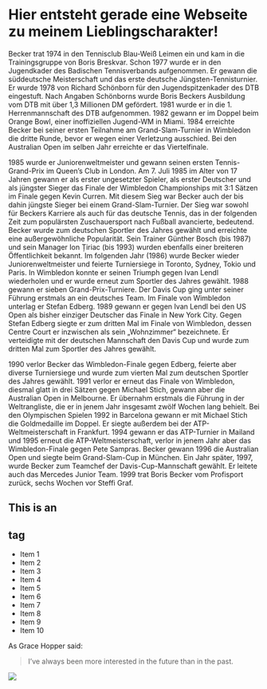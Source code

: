 # Hier entsteht gerade eine Webseite zu meinem Lieblingscharakter!

Becker trat 1974 in den Tennisclub Blau-Weiß Leimen ein und kam in die Trainingsgruppe von Boris Breskvar. 
Schon 1977 wurde er in den Jugendkader des Badischen Tennisverbands aufgenommen. Er gewann die süddeutsche Meisterschaft und das erste deutsche Jüngsten-Tennisturnier. 
Er wurde 1978 von Richard Schönborn für den Jugendspitzenkader des DTB eingestuft. 
Nach Angaben Schönborns wurde Boris Beckers Ausbildung vom DTB mit über 1,3 Millionen DM gefördert.
1981 wurde er in die 1. Herrenmannschaft des DTB aufgenommen. 1982 gewann er im Doppel beim Orange Bowl, einer inoffiziellen Jugend-WM in Miami. 
1984 erreichte Becker bei seiner ersten Teilnahme am Grand-Slam-Turnier in Wimbledon die dritte Runde, bevor er wegen einer Verletzung ausschied. 
Bei den Australian Open im selben Jahr erreichte er das Viertelfinale.

1985 wurde er Juniorenweltmeister und gewann seinen ersten Tennis-Grand-Prix im Queen’s Club in London. 
Am 7. Juli 1985 im Alter von 17 Jahren gewann er als erster ungesetzter Spieler, als erster Deutscher und als jüngster Sieger das Finale der Wimbledon Championships mit 3:1 Sätzen im Finale gegen Kevin Curren.
Mit diesem Sieg war Becker auch der bis dahin jüngste Sieger bei einem Grand-Slam-Turnier. 
Der Sieg war sowohl für Beckers Karriere als auch für das deutsche Tennis, das in der folgenden Zeit zum populärsten Zuschauersport nach Fußball avancierte, bedeutend.
Becker wurde zum deutschen Sportler des Jahres gewählt und erreichte eine außergewöhnliche Popularität. Sein Trainer Günther Bosch (bis 1987) und sein Manager Ion Țiriac (bis 1993) wurden ebenfalls einer breiteren Öffentlichkeit bekannt. Im folgenden Jahr (1986) wurde Becker wieder Juniorenweltmeister und feierte Turniersiege in Toronto, Sydney, Tokio und Paris. In Wimbledon konnte er seinen Triumph gegen Ivan Lendl wiederholen und er wurde erneut zum Sportler des Jahres gewählt. 1988 gewann er sieben Grand-Prix-Turniere. Der Davis Cup ging unter seiner Führung erstmals an ein deutsches Team. Im Finale von Wimbledon unterlag er Stefan Edberg. 1989 gewann er gegen Ivan Lendl bei den US Open als bisher einziger Deutscher das Finale in New York City. Gegen Stefan Edberg siegte er zum dritten Mal im Finale von Wimbledon, dessen Centre Court er inzwischen als sein „Wohnzimmer“ bezeichnete. Er verteidigte mit der deutschen Mannschaft den Davis Cup und wurde zum dritten Mal zum Sportler des Jahres gewählt.

1990 verlor Becker das Wimbledon-Finale gegen Edberg, feierte aber diverse Turniersiege und wurde zum vierten Mal zum deutschen Sportler des Jahres gewählt.
1991 verlor er erneut das Finale von Wimbledon, diesmal glatt in drei Sätzen gegen Michael Stich, gewann aber die Australian Open in Melbourne. 
Er übernahm erstmals die Führung in der Weltrangliste, die er in jenem Jahr insgesamt zwölf Wochen lang behielt. Bei den Olympischen Spielen 1992 in Barcelona gewann er mit Michael Stich die Goldmedaille im Doppel.
Er siegte außerdem bei der ATP-Weltmeisterschaft in Frankfurt. 1994 gewann er das ATP-Turnier in Mailand und 1995 erneut die ATP-Weltmeisterschaft, verlor in jenem Jahr aber das Wimbledon-Finale gegen Pete Sampras.
Becker gewann 1996 die Australian Open und siegte beim Grand-Slam-Cup in München. Ein Jahr später, 1997, wurde Becker zum Teamchef der Davis-Cup-Mannschaft gewählt. Er leitete auch das Mercedes Junior Team. 
1999 trat Boris Becker vom Profisport zurück, sechs Wochen vor Steffi Graf.

## This is an <h2> tag

* Item 1
* Item 2
* Item 3
* Item 4
* Item 5
* Item 6
* Item 7
* Item 8
* Item 9
* Item 10

As Grace Hopper said:
> I’ve always been more interested
> in the future than in the past.

<img src="https://de.wikipedia.org/wiki/Datei:Boris_Becker_-_2019102190927_2019-04-12_Radio_Regenbogen_Award_2019_-_Sven_-_1D_X_MK_II_-_0283_-_B70I6481-2.jpg"/>
